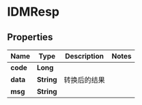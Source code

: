 # IDMResp

## Properties
Name | Type | Description | Notes
------------ | ------------- | ------------- | -------------
**code** | **Long** |  | 
**data** | **String** | 转换后的结果 | 
**msg** | **String** |  | 

